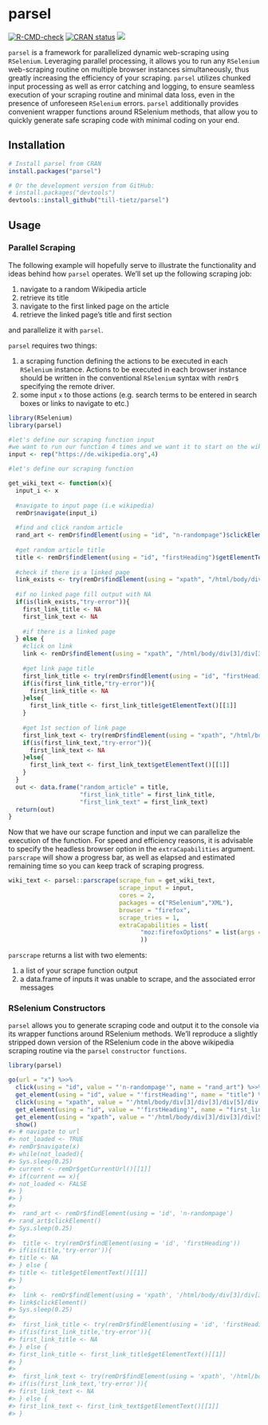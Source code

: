 
<!-- README.md is generated from README.Rmd. Please edit that file -->

# parsel

<!-- badges: start -->

[![R-CMD-check](https://github.com/till-tietz/parsel/workflows/R-CMD-check/badge.svg)](https://github.com/till-tietz/parsel/actions)
[![CRAN
status](https://www.r-pkg.org/badges/version/parsel)](https://CRAN.R-project.org/package=parsel)
![](https://cranlogs.r-pkg.org/badges/grand-total/parsel?color)
<!-- badges: end -->

`parsel` is a framework for parallelized dynamic web-scraping using
`RSelenium`. Leveraging parallel processing, it allows you to run any
`RSelenium` web-scraping routine on multiple browser instances
simultaneously, thus greatly increasing the efficiency of your scraping.
`parsel` utilizes chunked input processing as well as error catching and
logging, to ensure seamless execution of your scraping routine and
minimal data loss, even in the presence of unforeseen `RSelenium`
errors. `parsel` additionally provides convenient wrapper functions
around RSelenium methods, that allow you to quickly generate safe
scraping code with minimal coding on your end.

## Installation

``` r
# Install parsel from CRAN
install.packages("parsel")

# Or the development version from GitHub:
# install.packages("devtools")
devtools::install_github("till-tietz/parsel")
```

## Usage

### Parallel Scraping

The following example will hopefully serve to illustrate the
functionality and ideas behind how `parsel` operates. We’ll set up the
following scraping job:

1.  navigate to a random Wikipedia article
2.  retrieve its title
3.  navigate to the first linked page on the article
4.  retrieve the linked page’s title and first section

and parallelize it with `parsel`.

`parsel` requires two things:

1.  a scraping function defining the actions to be executed in each
    `RSelenium` instance. Actions to be executed in each browser
    instance should be written in the conventional `RSelenium` syntax
    with `remDr$` specifying the remote driver.  
2.  some input `x` to those actions (e.g. search terms to be entered in
    search boxes or links to navigate to etc.)

``` r
library(RSelenium)
library(parsel)

#let's define our scraping function input 
#we want to run our function 4 times and we want it to start on the wikipedia main page each time 
input <- rep("https://de.wikipedia.org",4)

#let's define our scraping function 

get_wiki_text <- function(x){
  input_i <- x
  
  #navigate to input page (i.e wikipedia)
  remDr$navigate(input_i)
  
  #find and click random article 
  rand_art <- remDr$findElement(using = "id", "n-randompage")$clickElement()
  
  #get random article title 
  title <- remDr$findElement(using = "id", "firstHeading")$getElementText()[[1]]
  
  #check if there is a linked page
  link_exists <- try(remDr$findElement(using = "xpath", "/html/body/div[3]/div[3]/div[5]/div[1]/p[1]/a[1]"))
  
  #if no linked page fill output with NA
  if(is(link_exists,"try-error")){
    first_link_title <- NA
    first_link_text <- NA
    
    #if there is a linked page
  } else {
    #click on link
    link <- remDr$findElement(using = "xpath", "/html/body/div[3]/div[3]/div[5]/div[1]/p[1]/a[1]")$clickElement()
    
    #get link page title
    first_link_title <- try(remDr$findElement(using = "id", "firstHeading"))
    if(is(first_link_title,"try-error")){
      first_link_title <- NA
    }else{
      first_link_title <- first_link_title$getElementText()[[1]]
    }
    
    #get 1st section of link page
    first_link_text <- try(remDr$findElement(using = "xpath", "/html/body/div[3]/div[3]/div[5]/div[1]/p[1]"))
    if(is(first_link_text,"try-error")){
      first_link_text <- NA
    }else{
      first_link_text <- first_link_text$getElementText()[[1]]
    }
  }
  out <- data.frame("random_article" = title,
                    "first_link_title" = first_link_title,
                    "first_link_text" = first_link_text)
  return(out)
}
```

Now that we have our scrape function and input we can parallelize the
execution of the function. For speed and efficiency reasons, it is
advisable to specify the headless browser option in the
`extraCapabilities` argument. `parscrape` will show a progress bar, as
well as elapsed and estimated remaining time so you can keep track of
scraping progress.

``` r
wiki_text <- parsel::parscrape(scrape_fun = get_wiki_text,
                               scrape_input = input,
                               cores = 2,
                               packages = c("RSelenium","XML"),
                               browser = "firefox",
                               scrape_tries = 1,
                               extraCapabilities = list(
                                     "moz:firefoxOptions" = list(args = list('--headless'))
                                     ))
```

`parscrape` returns a list with two elements:

1.  a list of your scrape function output
2.  a data.frame of inputs it was unable to scrape, and the associated
    error messages

### RSelenium Constructors

`parsel` allows you to generate scraping code and output it to the
console via its wrapper functions around RSelenium methods. We’ll
reproduce a slightly stripped down version of the RSelenium code in the
above wikipedia scraping routine via the `parsel` `constructor`
`functions`.

``` r
library(parsel)

go(url = "x") %>>%
  click(using = "id", value = "'n-randompage'", name = "rand_art") %>>%
  get_element(using = "id", value = "'firstHeading'", name = "title") %>>%
  click(using = "xpath", value = "'/html/body/div[3]/div[3]/div[5]/div[1]/p[1]/a[1]'", name = "link") %>>%
  get_element(using = "id", value = "'firstHeading'", name = "first_link_title") %>>%
  get_element(using = "xpath", value = "'/html/body/div[3]/div[3]/div[5]/div[1]/p[1]'", name = "first_link_text") %>>%
  show()
#> # navigate to url
#> not_loaded <- TRUE
#> remDr$navigate(x)
#> while(not_loaded){
#> Sys.sleep(0.25)
#> current <- remDr$getCurrentUrl()[[1]]
#> if(current == x){
#> not_loaded <- FALSE
#> }
#> } 
#>  
#>  rand_art <- remDr$findElement(using = 'id', 'n-randompage')
#> rand_art$clickElement()
#> Sys.sleep(0.25) 
#>  
#>  title <- try(remDr$findElement(using = 'id', 'firstHeading')) 
#> if(is(title,'try-error')){ 
#> title <- NA 
#> } else { 
#> title <- title$getElementText()[[1]] 
#> } 
#>  
#>  link <- remDr$findElement(using = 'xpath', '/html/body/div[3]/div[3]/div[5]/div[1]/p[1]/a[1]')
#> link$clickElement()
#> Sys.sleep(0.25) 
#>  
#>  first_link_title <- try(remDr$findElement(using = 'id', 'firstHeading')) 
#> if(is(first_link_title,'try-error')){ 
#> first_link_title <- NA 
#> } else { 
#> first_link_title <- first_link_title$getElementText()[[1]] 
#> } 
#>  
#>  first_link_text <- try(remDr$findElement(using = 'xpath', '/html/body/div[3]/div[3]/div[5]/div[1]/p[1]')) 
#> if(is(first_link_text,'try-error')){ 
#> first_link_text <- NA 
#> } else { 
#> first_link_text <- first_link_text$getElementText()[[1]] 
#> }
```
